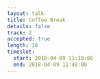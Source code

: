 ```yaml
---
layout: talk
title: Coffee Break
details: false
track: 2
accepted: true
length: 30
timeslot:
  start: 2018-04-09 11:10:00
  end: 2018-04-09 11:40:00
---
```


<!-- empty //-->
